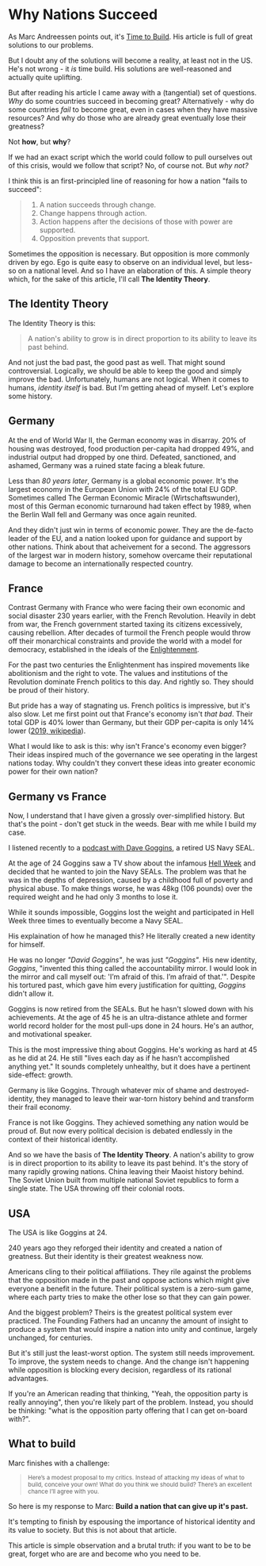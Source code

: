 # Why Nations Succeed

As Marc Andreessen points out, it's [Time to Build](https://a16z.com/2020/04/18/its-time-to-build/). His article is full of great solutions to our problems. 

But I doubt any of the solutions will become a reality, at least not in the US. He's not wrong - it *is* time build. His solutions are well-reasoned and actually quite uplifting. 

But after reading his article I came away with a (tangential) set of questions. *Why* do some countries succeed in becoming great? Alternatively - why do some countries *fail* to become great, even in cases when they have massive resources? And why do those who are already great eventually lose their greatness?

Not **how**, but **why**? 

If we had an exact script which the world could follow to pull ourselves out of this crisis, would we follow that script? No, of course not. But *why not?*

I think this is an first-principled line of reasoning for how a nation "fails to succeed":

> 1. A nation succeeds through change. <br />
> 2. Change happens through action. <br />
> 3. Action happens after the decisions of those with power are supported. <br />
> 4. Opposition prevents that support. 

Sometimes the opposition is necessary. But opposition is more commonly driven by ego. Ego is quite easy to observe on an individual level, but less-so on a national level. And so I have an elaboration of this. A simple theory which, for the sake of this article, I'll call **The Identity Theory**. 

## The Identity Theory

The Identity Theory is this: 

> A nation's ability to grow is in direct proportion to its ability to leave its past behind.

And not just the bad past, the good past as well. That might sound controversial. Logically, we should be able to keep the good and simply improve the bad. Unfortunately, humans are not logical. When it comes to humans, *identity itself* is bad. But I'm getting ahead of myself. Let's explore some history.

## Germany

At the end of World War II, the German economy was in disarray. 20% of housing was destroyed, food production per-capita had dropped 49%, and industrial output had dropped by one third. Defeated, sanctioned, and ashamed, Germany was a ruined state facing a bleak future.

Less than *80 years later*, Germany is a global economic power. It's the largest economy in the European Union with 24% of the total EU GDP. Sometimes called The German Economic Miracle (Wirtschaftswunder), most of this German economic turnaround had taken effect by 1989, when the Berlin Wall fell and Germany was once again reunited.

And they didn't just win in terms of economic power. They are the de-facto leader of the EU, and a nation looked upon for guidance and support by other nations. Think about that acheivement for a second. The aggressors of the largest war in modern history, somehow overcame their reputational damage to become an internationally respected country.

## France

Contrast Germany with France who were facing their own economic and social disaster 230 years earlier, with the French Revolution. Heavily in debt from war, the French government started taxing its citizens excessively, causing rebellion. After decades of turmoil the French people would throw off their monarchical constraints and provide the world with a model for democracy, established in the ideals of the [Enlightenment](https://en.wikipedia.org/wiki/Age_of_Enlightenment).

For the past two centuries the Enlightenment has inspired movements like abolitionism and the right to vote. The values and institutions of the Revolution dominate French politics to this day. And rightly so. They should be proud of their history. 

But pride has a way of stagnating us. French politics is impressive, but it's also slow. Let me first point out that France's economy isn't *that bad*. Their total GDP is 40% lower than Germany, but their GDP per-capita is only 14% lower ([2019, wikipedia](https://en.wikipedia.org/wiki/Economy_of_the_European_Union#Economies_of_member_states)).

What I would like to ask is this: why isn't France's economy even bigger? Their ideas inspired much of the governance we see operating in the largest nations today. Why couldn't they convert these ideas into greater economic power for their own nation?

## Germany vs France

Now, I understand that I have given a grossly over-simplified history. But that's the point - don't get stuck in the weeds. Bear with me while I build my case.

I listened recently to a [podcast with Dave Goggins](https://www.youtube.com/watch?v=BvWB7B8tXK8), a retired US Navy SEAL. 

At the age of 24 Goggins saw a TV show about the infamous [Hell Week](https://www.thebalancecareers.com/seal-training-hell-week-3356097) and decided that he wanted to join the Navy SEALs. The problem was that he was in the depths of depression, caused by a childhood full of poverty and physical abuse. To make things worse, he was 48kg (106 pounds) over the required weight and he had only 3 months to lose it. 

While it sounds impossible, Goggins lost the weight and participated in Hell Week three times to eventually become a Navy SEAL. 

His explaination of how he managed this? He literally created a new identity for himself. 

He was no longer *"David Goggins"*, he was just *"Goggins"*. His new identity, *Goggins*, "invented this thing called the accountability mirror. I would look in the mirror and call myself out: 'I’m afraid of this. I’m afraid of that.'". Despite his tortured past, which gave him every justification for quitting, *Goggins* didn't allow it.

Goggins is now retired from the SEALs. But he hasn't slowed down with his achievements. At the age of 45 he is an ultra-distance athlete and former world record holder for the most pull-ups done in 24 hours. He's an author, and motivational speaker.

This is the most impressive thing about Goggins. He's working as hard at 45 as he did at 24. He still "lives each day as if he hasn’t accomplished anything yet." It sounds completely unhealthy, but it does have a pertinent side-effect: growth.

Germany is like Goggins. Through whatever mix of shame and destroyed-identity, they managed to leave their war-torn history behind and transform their frail economy.

France is not like Goggins. They achieved something any nation would be proud of. But now every political decision is debated endlessly in the context of their historical identity. 

And so we have the basis of **The Identity Theory**. A nation's ability to grow is in direct proportion to its ability to leave its past behind. It's the story of many rapidly growing nations. China leaving their Maoist history behind. The Soviet Union built from multiple national Soviet republics to form a single state. The USA throwing off their colonial roots.

## USA

The USA is like Goggins at 24. 

240 years ago they reforged their identity and created a nation of greatness. But their identity is their greatest weakness now.  

Americans cling to their political affiliations. They rile against the problems that the opposition made in the past and oppose actions which might give everyone a benefit in the future. Their political system is a zero-sum game, where each party tries to make the other lose so that they can gain power.

And the biggest problem? Theirs is the greatest political system ever practiced. The Founding Fathers had an uncanny the amount of insight to produce a system that would inspire a nation into unity and continue, largely unchanged, for centuries.

But it's still just the least-worst option. The system still needs improvement. To improve, the system needs to change. And the change isn't happening while opposition is blocking every decision, regardless of its rational advantages. 

If you're an American reading that thinking, "Yeah, the opposition party is really annoying", then you're likely part of the problem. Instead, you should be thinking: "what is the opposition party offering that I can get on-board with?".

## What to build

Marc finishes with a challenge:

> <small>Here’s a modest proposal to my critics. Instead of attacking my ideas of what to build, conceive your own! What do you think we should build? There’s an excellent chance I’ll agree with you.</small>

So here is my response to Marc: **Build a nation that can give up it's past.** 

It's tempting to finish by espousing the importance of historical identity and its value to society. But this is not about that article. 

This article is simple observation and a brutal truth: if you want to be to be great, forget who are are and become who you need to be.
